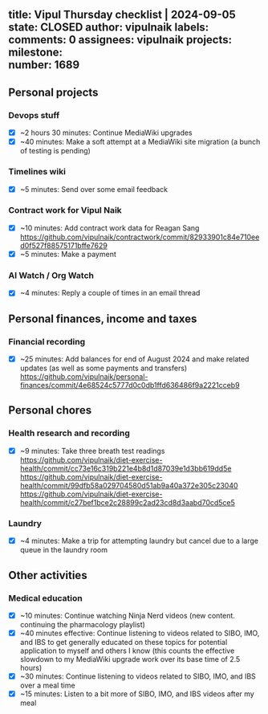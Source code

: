 title:	Vipul Thursday checklist | 2024-09-05
state:	CLOSED
author:	vipulnaik
labels:	
comments:	0
assignees:	vipulnaik
projects:	
milestone:	
number:	1689
--
## Personal projects

### Devops stuff

- [x] ~2 hours 30 minutes: Continue MediaWiki upgrades
- [x] ~40 minutes: Make a soft attempt at a MediaWiki site migration (a bunch of testing is pending)

### Timelines wiki

- [x] ~5 minutes: Send over some email feedback

### Contract work for Vipul Naik

- [x] ~10 minutes: Add contract work data for Reagan Sang https://github.com/vipulnaik/contractwork/commit/82933901c84e710eed0f527f88575171bffe7629
- [x] ~5 minutes: Make a payment

### AI Watch / Org Watch

- [x] ~4 minutes: Reply a couple of times in an email thread

## Personal finances, income and taxes

### Financial recording

- [x] ~25 minutes: Add balances for end of August 2024 and make related updates (as well as some payments and transfers) https://github.com/vipulnaik/personal-finances/commit/4e68524c5777d0c0db1ffd636486f9a2221cceb9

## Personal chores

### Health research and recording

- [x] ~9 minutes: Take three breath test readings https://github.com/vipulnaik/diet-exercise-health/commit/cc73e16c319b221e4b8d1d87039e1d3bb619dd5e https://github.com/vipulnaik/diet-exercise-health/commit/99dfb58a029704580d51ab9a40a372e305c23040 https://github.com/vipulnaik/diet-exercise-health/commit/c27bef1bce2c28899c2ad23cd8d3aabd70cd5ce5

### Laundry

- [x] ~4 minutes: Make a trip for attempting laundry but cancel due to a large queue in the laundry room

## Other activities

### Medical education

- [x] ~10 minutes: Continue watching Ninja Nerd videos (new content. continuing  the pharmacology playlist)
- [x] ~40 minutes effective: Continue listening to videos related to SIBO, IMO, and IBS to get generally educated on these topics for potential application to myself and others I know (this counts the effective slowdown to my MediaWiki upgrade work over its base time of 2.5 hours)
- [x] ~30 minutes: Continue listening to videos related to SIBO, IMO, and IBS over a meal time
- [x] ~15 minutes: Listen to a bit more of SIBO, IMO, and IBS videos after my meal 
